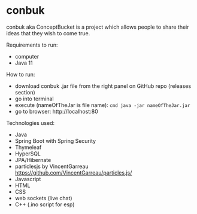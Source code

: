 # conbuk
conbuk aka ConceptBucket is a project which allows people to share their ideas that they wish to come true.

Requirements to run:
- computer
- Java 11

How to run:
- download conbuk .jar file from the right panel on GitHub repo (releases section)
- go into terminal
- execute (nameOfTheJar is file name): ```cmd java -jar nameOfTheJar.jar ```
- go to browser: http://localhost:80

Technologies used:
- Java
- Spring Boot with Spring Security
- Thymeleaf
- HyperSQL
- JPA/Hibernate
- particlesjs by VincentGarreau https://github.com/VincentGarreau/particles.js/
- Javascript
- HTML
- CSS
- web sockets (live chat)
- C++ (.ino script for esp)
